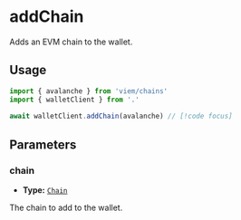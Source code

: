 # addChain

Adds an EVM chain to the wallet.

## Usage

```ts
import { avalanche } from 'viem/chains'
import { walletClient } from '.'
 
await walletClient.addChain(avalanche) // [!code focus]
```

## Parameters

### chain

- **Type:** [`Chain`](/docs/glossary/types#TODO)

The chain to add to the wallet.

